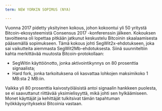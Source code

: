 ```yaml
---
term: NEW YORKIN SOPIMUS (NYA)

---
```

Vuonna 2017 pidetty yksityinen kokous, johon kokoontui yli 50 yritystä Bitcoin-ekosysteemistä Consensus 2017 -konferenssin jälkeen. Kokouksen tavoitteena oli lopettaa pitkään jatkunut keskustelu Bitcoinin skaalaamisesta pääsemällä sopimukseen. Tämä kokous johti SegWit2x-ehdotukseen, joka sai vaikutteita aiemmasta SegWit2Mb-ehdotuksesta. Siinä suunniteltiin kahta merkittävää muutosta Bitcoin-protokollaan:


- SegWitin käyttöönotto, jonka aktivointikynnys on 80 prosenttia signaalista;
- Hard fork, jonka tarkoituksena oli kasvattaa lohkojen maksimikoko 1 MB:sta 2 MB:iin.

Vaikka yli 80 prosenttia kaivostyöläisistä antoi signaalin hankkeen puolesta, se ei saavuttanut riittävää yksimielisyyttä, mikä johti sen hylkäämiseen. Monet käyttäjät ja kehittäjät tulkitsivat tämän tapahtuman hyökkäysyritykseksi Bitcoinia vastaan.